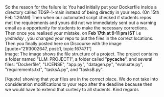 So the reason for the failure is:
You had initially put your Dockerfile inside a directory called TDSP-1-main
instead of being directly in your repo. (On 15th Feb 1:26AM)
Then when our automated script checked if students repos met the requirements
and yours did not we immediately sent out a warning email as a opportunity for
students to make the necessary corrections.
Then once you realised your mistake, on **Feb 17th at 9:11 pm IST** i.e
_yesteday_ , you changed your repo to put the files in the correct locations.
Then you finally posted here on Discourse with the image [quote=“21f3002647,
post:1, topic:167471”]  
Image: The image shows the file structure of a project. The project contains a
folder named "LLM_PROJECT1", a folder called "__pycache__", and several files:
"Dockerfile", "LICENSE", "app.py", "datagen.py", "evaluate.py",
"requirements.txt", "tasksA.py", and "tasksB.py".
  
[/quote]
showing that your files are in the correct place.
We do not take into consideration modifications to your repo after the
deadline because then we would have to extend that curtesy to all students.
Kind regards